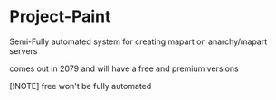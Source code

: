 # Project-Paint
Semi-Fully automated system for creating mapart on anarchy/mapart servers

comes out in 2079 and will have a free and premium versions

[!NOTE] free won't be fully automated
